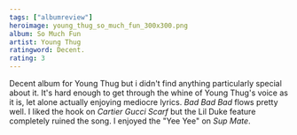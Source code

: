 ```yaml
---
tags: ["albumreview"]
heroimage: young_thug_so_much_fun_300x300.png
album: So Much Fun
artist: Young Thug
ratingword: Decent.
rating: 3
---
```


Decent album for Young Thug but i didn't find anything particularly special
about it. It's hard enough to get through the whine of Young Thug's voice as it
is, let alone actually enjoying mediocre lyrics. _Bad Bad Bad_ flows pretty
well. I liked the hook on _Cartier Gucci Scarf_ but the Lil Duke feature
completely ruined the song. I enjoyed the "Yee Yee" on _Sup Mate_.
